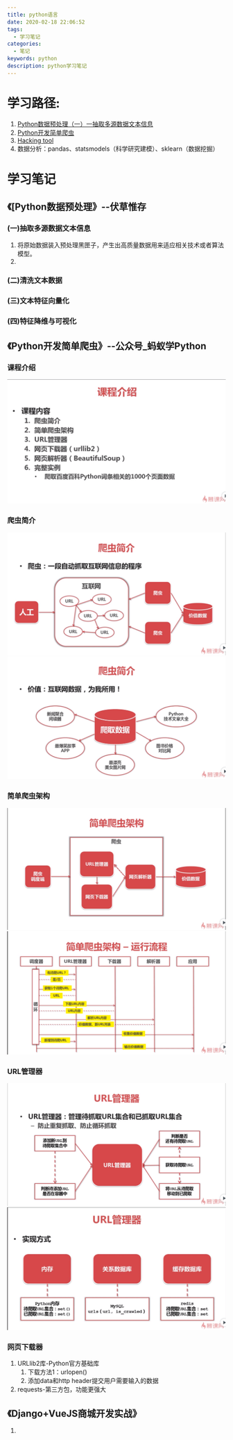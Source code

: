 ```yaml
---
title: python语言
date: 2020-02-18 22:06:52
tags:
  - 学习笔记
categories:
  - 笔记
keywords: python
description: python学习笔记
---
```


# 学习路径:
1. [Python数据预处理（一）一抽取多源数据文本信息](https://www.imooc.com/learn/1105)
2. [Python开发简单爬虫](https://www.imooc.com/learn/563)
3. [Hacking tool](https://3wapp.github.io/)
4. 数据分析：pandas、statsmodels（科学研究建模）、sklearn（数据挖掘）

# 学习笔记
## 《[Python数据预处理》--伏草惟存
### (一)抽取多源数据文本信息
1. 将原始数据装入预处理黑匣子，产生出高质量数据用来适应相关技术或者算法模型。
2. 

### (二)清洗文本数据


### (三)文本特征向量化


### (四)特征降维与可视化

## 《Python开发简单爬虫》--公众号_蚂蚁学Python
### 课程介绍
![课程介绍](.\Python\课程介绍.png)
### 爬虫简介
![爬虫简介](.\Python\爬虫简介.png)
![爬虫简介1](.\Python\爬虫简介1.png)
### 简单爬虫架构
![简单爬虫架构](.\Python\简单爬虫架构.png)
![运行流程](.\Python\简单爬虫架构运行流程.png)
### URL管理器
![Url管理器功能](.\Python\Url管理器功能.png)
![Url管理器实现方式](.\Python\Url管理器实现方式.png)
### 网页下载器
1. URLlib2库-Python官方基础库
   1. 下载方法1：urlopen()
   2. 添加data和http header提交用户需要输入的数据
2. requests-第三方包，功能更强大

## 《Django+VueJS商城开发实战》
1. 
